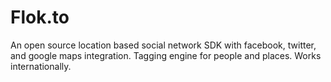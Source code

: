 Flok.to
=======

An open source location based social network SDK with facebook, twitter, and google maps integration. 
Tagging engine for people and places. Works internationally.
